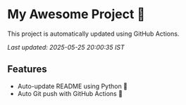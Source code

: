 # My Awesome Project 🚀

This project is automatically updated using GitHub Actions.

_Last updated: 2025-05-25 20:00:35 IST_

## Features
- Auto-update README using Python 🐍
- Auto Git push with GitHub Actions 🤖
